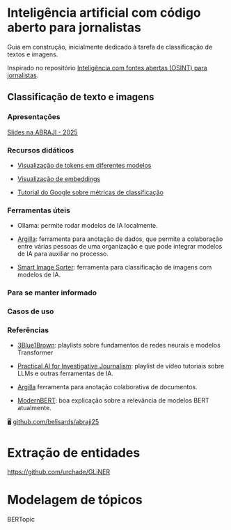# Inteligência artificial com código aberto para jornalistas

Guia em construção, inicialmente dedicado à tarefa de classificação de textos e imagens.

Inspirado no repositório [Inteligência com fontes abertas (OSINT) para jornalistas](https://github.com/belisards/osint).

## Classificação de texto e imagens

### Apresentações

[Slides na ABRAJI - 2025](http://belisards.github.io/classificacao_ia)

### Recursos didáticos

- [Visualização de tokens em diferentes modelos](https://huggingface.co/spaces/Xenova/the-tokenizer-playground)

- [Visualização de embeddings](https://projector.tensorflow.org/)

- [Tutorial do Google sobre métricas de classificação](https://developers.google.com/machine-learning/crash-course/classification/accuracy-precision-recall?hl=pt-br)

### Ferramentas úteis

- Ollama: permite rodar modelos de IA localmente.

- [Argilla](https://argilla.io/): ferramenta para anotação de dados, que permite a colaboração entre várias pessoas de uma organização e que pode integrar modelos de IA para auxiliar no processo.

- [Smart Image Sorter](https://github.com/bellingcat/smart-image-sorter): ferramenta para classificação de imagens com modelos de IA.

### Para se manter informado

### Casos de uso

### Referências

- [3Blue1Brown](https://www.youtube.com/c/3blue1brown): playlists sobre fundamentos de redes neurais e modelos Transformer

- [Practical AI for Investigative Journalism](https://www.youtube.com/playlist?list=PLewNEVDy7gq1_GPUaL0OQ31QsiHP5ncAQ): playlist de vídeo tutoriais sobre LLMs e outras ferramentas de IA.

- [Argilla](https://argilla.io/) ferramenta para anotação colaborativa de documentos.

- [ModernBERT](https://huggingface.co/blog/modernbert): boa explicação sobre a relevância de modelos BERT atualmente.

🖥️ [github.com/belisards/abraji25](https://github.com/belisards/abraji25)

# Extração de entidades

https://github.com/urchade/GLiNER

# Modelagem de tópicos

BERTopic
